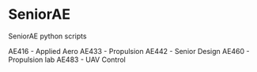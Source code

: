# SeniorAE
SeniorAE python scripts

AE416 - Applied Aero
AE433 - Propulsion
AE442 - Senior Design
AE460 - Propulsion lab
AE483 - UAV Control
